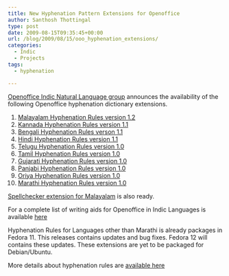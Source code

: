 ```yaml
---
title: New Hyphenation Pattern Extensions for Openoffice
author: Santhosh Thottingal
type: post
date: 2009-08-15T09:35:45+00:00
url: /blog/2009/08/15/ooo_hyphenation_extensions/
categories:
  - Indic
  - Projects
tags:
  - hyphenation

---
```

[Openoffice Indic Natural Language group][1] announces the availability of the following Openoffice hyphenation dictionary extensions.

  1. <a title="http://extensions.services.openoffice.org/project/hyph_ml_IN" rel="nofollow" href="http://extensions.services.openoffice.org/project/hyph_ml_IN">Malayalam Hyphenation Rules version 1.2</a>
  2. <a title="http://extensions.services.openoffice.org/project/hyph_kn_IN" rel="nofollow" href="http://extensions.services.openoffice.org/project/hyph_kn_IN">Kannada Hyphenation Rules version 1.1</a>
  3. <a title="http://extensions.services.openoffice.org/project/hyph_bn_IN" rel="nofollow" href="http://extensions.services.openoffice.org/project/hyph_bn_IN">Bengali Hyphenation Rules verson 1.1</a>
  4. <a title="http://extensions.services.openoffice.org/project/hyph_hi_IN" rel="nofollow" href="http://extensions.services.openoffice.org/project/hyph_hi_IN">Hindi Hyphenation Rules version 1.1</a>
  5. <a title="http://extensions.services.openoffice.org/project/hyph_te_IN" rel="nofollow" href="http://extensions.services.openoffice.org/project/hyph_te_IN">Telugu Hyphenation Rules version 1.0</a>
  6. <a title="http://extensions.services.openoffice.org/project/hyph_ta_IN" rel="nofollow" href="http://extensions.services.openoffice.org/project/hyph_ta_IN">Tamil Hyphenation Rules version 1.0</a>
  7. <a title="http://extensions.services.openoffice.org/project/hyph_gu_IN" rel="nofollow" href="http://extensions.services.openoffice.org/project/hyph_gu_IN">Gujarati Hyphenation Rules version 1.0</a>
  8. <a title="http://extensions.services.openoffice.org/project/hyph_pa_IN" rel="nofollow" href="http://extensions.services.openoffice.org/project/hyph_pa_IN">Panjabi Hyphenation Rules version 1.0</a>
  9. <a title="http://extensions.services.openoffice.org/project/hyph_or_IN" rel="nofollow" href="http://extensions.services.openoffice.org/project/hyph_or_IN">Oriya Hyphenation Rules version 1.0</a>
 10. <a title="http://extensions.services.openoffice.org/project/hyph_mr_IN" rel="nofollow" href="http://extensions.services.openoffice.org/project/hyph_mr_IN">Marathi Hyphenation Rules version 1.0</a>

[Spellchecker extension for Malayalam][2] is also ready.

For a complete list of writing aids for Openoffice in Indic Languages is available [here][1]

Hyphenation Rules for Languages other than Marathi is already packages in Fedora 11. This releases contains updates and bug fixes. Fedora 12 will contains these updates. These extensions are yet to be packaged for Debian/Ubuntu.

More details about hyphenation rules are [available here][3]

 [1]: http://wiki.services.openoffice.org/wiki/NLC/IndicGroup
 [2]: http://extensions.services.openoffice.org/project/dict_ml_IN
 [3]: http://thottingal.in/blog/tag/hyphenation/